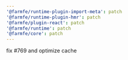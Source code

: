 ```yaml
---
'@farmfe/runtime-plugin-import-meta': patch
'@farmfe/runtime-plugin-hmr': patch
'@farmfe/plugin-react': patch
'@farmfe/runtime': patch
'@farmfe/core': patch
---
```


fix #769 and optimize cache
